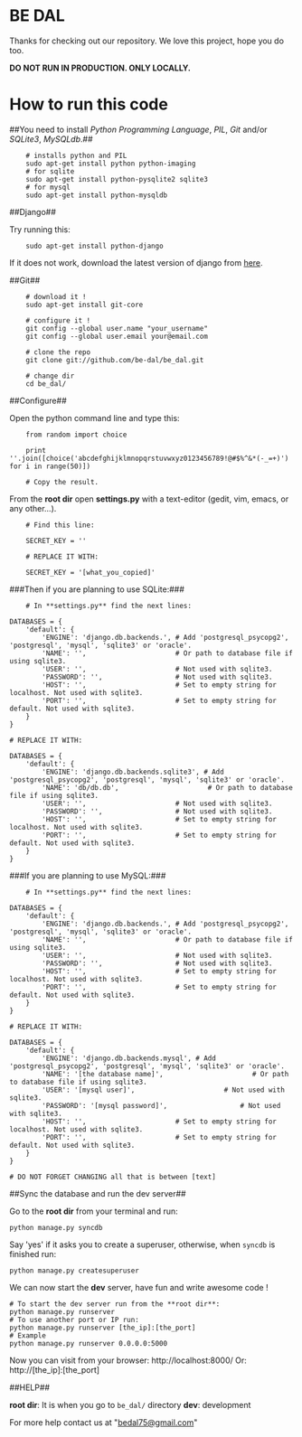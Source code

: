 # BE DAL #

Thanks for checking out our repository. We love this project, hope you do too.

**DO NOT RUN IN PRODUCTION. ONLY LOCALLY.**

# How to run this code #

##You need to install *Python Programming Language*, *PIL*, *Git* and/or *SQLite3*, *MySQLdb*.##

		# installs python and PIL
		sudo apt-get install python python-imaging 
		# for sqlite
		sudo apt-get install python-pysqlite2 sqlite3
		# for mysql
		sudo apt-get install python-mysqldb
		
##Django##

Try running this:

		sudo apt-get install python-django

If it does not work, download the latest version of django from [here](http://www.djangoproject.com/download/).

##Git##
		
		# download it !
		sudo apt-get install git-core
		
		# configure it !
		git config --global user.name "your_username"
		git config --global user.email your@email.com
		
		# clone the repo
		git clone git://github.com/be-dal/be_dal.git
		
		# change dir
		cd be_dal/

##Configure##

Open the python command line and type this:

		from random import choice
		
		print ''.join([choice('abcdefghijklmnopqrstuvwxyz0123456789!@#$%^&*(-_=+)') for i in range(50)])
		
		# Copy the result.
		
From the **root dir** open **settings.py** with a text-editor (gedit, vim, emacs, or any other...).
		
		# Find this line:
		
		SECRET_KEY = ''
		
		# REPLACE IT WITH:
		
		SECRET_KEY = '[what_you_copied]'
		
###Then if you are planning to use SQLite:###

		# In **settings.py** find the next lines:
		
    DATABASES = {
        'default': {
            'ENGINE': 'django.db.backends.', # Add 'postgresql_psycopg2', 'postgresql', 'mysql', 'sqlite3' or 'oracle'.
            'NAME': '',                      # Or path to database file if using sqlite3.
            'USER': '',                      # Not used with sqlite3.
            'PASSWORD': '',                  # Not used with sqlite3.
            'HOST': '',                      # Set to empty string for localhost. Not used with sqlite3.
            'PORT': '',                      # Set to empty string for default. Not used with sqlite3.
        }
    }
    
    # REPLACE IT WITH:
    
    DATABASES = {
        'default': {
            'ENGINE': 'django.db.backends.sqlite3', # Add 'postgresql_psycopg2', 'postgresql', 'mysql', 'sqlite3' or 'oracle'.
            'NAME': 'db/db.db',                      # Or path to database file if using sqlite3.
            'USER': '',                      # Not used with sqlite3.
            'PASSWORD': '',                  # Not used with sqlite3.
            'HOST': '',                      # Set to empty string for localhost. Not used with sqlite3.
            'PORT': '',                      # Set to empty string for default. Not used with sqlite3.
        }
    }

###If you are planning to use MySQL:###

		# In **settings.py** find the next lines:
		
    DATABASES = {
        'default': {
            'ENGINE': 'django.db.backends.', # Add 'postgresql_psycopg2', 'postgresql', 'mysql', 'sqlite3' or 'oracle'.
            'NAME': '',                      # Or path to database file if using sqlite3.
            'USER': '',                      # Not used with sqlite3.
            'PASSWORD': '',                  # Not used with sqlite3.
            'HOST': '',                      # Set to empty string for localhost. Not used with sqlite3.
            'PORT': '',                      # Set to empty string for default. Not used with sqlite3.
        }
    }
    
    # REPLACE IT WITH:
    
    DATABASES = {
        'default': {
            'ENGINE': 'django.db.backends.mysql', # Add 'postgresql_psycopg2', 'postgresql', 'mysql', 'sqlite3' or 'oracle'.
            'NAME': '[the database name]',                      # Or path to database file if using sqlite3.
            'USER': '[mysql user]',                      # Not used with sqlite3.
            'PASSWORD': '[mysql password]',                  # Not used with sqlite3.
            'HOST': '',                      # Set to empty string for localhost. Not used with sqlite3.
            'PORT': '',                      # Set to empty string for default. Not used with sqlite3.
        }
    }
    
    # DO NOT FORGET CHANGING all that is between [text]


##Sync the database and run the dev server##

Go to the **root dir** from your terminal and run:

    python manage.py syncdb

Say 'yes' if it asks you to create a superuser, otherwise, when `syncdb` is finished
run:

    python manage.py createsuperuser
    
We can now start the **dev** server, have fun and write awesome code !

    # To start the dev server run from the **root dir**:
    python manage.py runserver
    # To use another port or IP run:
    python manage.py runserver [the_ip]:[the_port]
    # Example
    python manage.py runserver 0.0.0.0:5000

Now you can visit from your browser: http://localhost:8000/
Or: http://[the_ip]:[the_port]

##HELP##

**root dir**: It is when you go to `be_dal/` directory
**dev**: development

For more help contact us at "bedal75@gmail.com"

